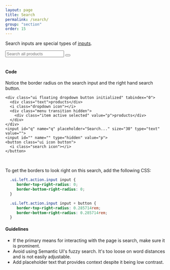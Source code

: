 ```yaml
---
layout: page
title: Search
permalink: /search/
group: "section"
order: 15
---
```



Search inputs are special types of [inputs](http://semantic-ui.com/elements/input.html#action).
<div class="ui action input">
  <input type="text" placeholder="Search all products">
  <button class="ui blue icon button">
    <i class="search icon"></i>
  </button>
</div>
<br>

#### Code

<!-- Search with Category Filter -->
Notice the border radius on the search input and the right hand search button.

<form action="/" method="get">
  <div class="ui left action input">

    <div class="ui floating dropdown button initialized" tabindex="0">
      <div class="text">products</div>
      <i class="dropdown icon"></i>
      <div class="menu transition hidden">
        <div class="item active selected" value="p">products</div>
      </div>
    </div>
    <input id="q" name="q" placeholder="Search..." size="30" type="text" value="">
    <input id="" name="" type="hidden" value="p">
    <button class="ui icon button">
      <i class="search icon"></i>
    </button>
  </div>
</form>
<br>

To get the borders to look right on this search, add the following CSS:

``` css
  .ui.left.action.input input {
     border-top-right-radius: 0;
     border-bottom-right-radius: 0;
  }

  .ui.left.action.input input + button {
     border-top-right-radius: 0.285714rem;
     border-bottom-right-radius: 0.285714rem;
  }
```

#### Guidelines

- If the primary means for interacting with the page is search, make sure it is prominent.
- Avoid using Semantic UI's fuzzy search. It's too loose on word distances and is not easily adjustable.
- Add placeholder text that provides context despite it being low contrast.

